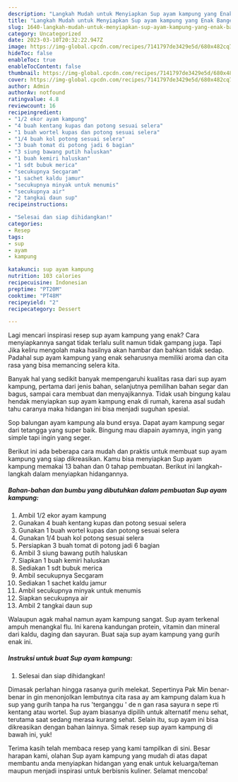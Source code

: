 ```yaml
---
description: "Langkah Mudah untuk Menyiapkan Sup ayam kampung yang Enak Banget, Buat Buka Puasa Bikin Ngiler"
title: "Langkah Mudah untuk Menyiapkan Sup ayam kampung yang Enak Banget, Buat Buka Puasa Bikin Ngiler"
slug: 1640-langkah-mudah-untuk-menyiapkan-sup-ayam-kampung-yang-enak-banget-buat-buka-puasa-bikin-ngiler
category: Uncategorized
date: 2023-03-10T20:32:22.947Z
image: https://img-global.cpcdn.com/recipes/7141797de3429e5d/680x482cq70/sup-ayam-kampung-foto-resep-utama.jpg
hideToc: false
enableToc: true
enableTocContent: false
thumbnail: https://img-global.cpcdn.com/recipes/7141797de3429e5d/680x482cq70/sup-ayam-kampung-foto-resep-utama.jpg
cover: https://img-global.cpcdn.com/recipes/7141797de3429e5d/680x482cq70/sup-ayam-kampung-foto-resep-utama.jpg
author: Admin
authorAv: notfound
ratingvalue: 4.8
reviewcount: 16
recipeingredient:
- "1/2 ekor ayam kampung"
- "4 buah kentang kupas dan potong sesuai selera"
- "1 buah wortel kupas dan potong sesuai selera"
- "1/4 buah kol potong sesuai selera"
- "3 buah tomat di potong jadi 6 bagian"
- "3 siung bawang putih haluskan"
- "1 buah kemiri haluskan"
- "1 sdt bubuk merica"
- "secukupnya Secgaram"
- "1 sachet kaldu jamur"
- "secukupnya minyak untuk menumis"
- "secukupnya air"
- "2 tangkai daun sup"
recipeinstructions:

- "Selesai dan siap dihidangkan!"
categories:
- Resep
tags:
- sup
- ayam
- kampung

katakunci: sup ayam kampung 
nutrition: 103 calories
recipecuisine: Indonesian
preptime: "PT20M"
cooktime: "PT48M"
recipeyield: "2"
recipecategory: Dessert

---
```



Lagi mencari inspirasi resep sup ayam kampung yang enak? Cara menyiapkannya sangat tidak terlalu sulit namun tidak gampang juga. Tapi Jika keliru mengolah maka hasilnya akan hambar dan bahkan tidak sedap. Padahal sup ayam kampung yang enak seharusnya memiliki aroma dan cita rasa yang bisa memancing selera kita.


Banyak hal yang sedikit banyak mempengaruhi kualitas rasa dari sup ayam kampung, pertama dari jenis bahan, selanjutnya pemilihan bahan segar dan bagus, sampai cara membuat dan menyajikannya. Tidak usah bingung kalau hendak menyiapkan sup ayam kampung enak di rumah, karena asal sudah tahu caranya maka hidangan ini bisa menjadi suguhan spesial.

Sop balungan ayam kampung ala bund ersya. Dapat ayam kampung segar dari tetangga yang super baik. Bingung mau diapain ayamnya, ingin yang simple tapi ingin yang seger.


Berikut ini ada beberapa cara mudah dan praktis untuk membuat sup ayam kampung yang siap dikreasikan. Kamu bisa menyiapkan Sup ayam kampung memakai 13 bahan dan 0 tahap pembuatan. Berikut ini langkah-langkah dalam menyiapkan hidangannya.

<!--inarticleads1-->

##### Bahan-bahan dan bumbu yang dibutuhkan dalam pembuatan Sup ayam kampung:

1. Ambil 1/2 ekor ayam kampung
1. Gunakan 4 buah kentang kupas dan potong sesuai selera
1. Gunakan 1 buah wortel kupas dan potong sesuai selera
1. Gunakan 1/4 buah kol potong sesuai selera
1. Persiapkan 3 buah tomat di potong jadi 6 bagian
1. Ambil 3 siung bawang putih haluskan
1. Siapkan 1 buah kemiri haluskan
1. Sediakan 1 sdt bubuk merica
1. Ambil secukupnya Secgaram
1. Sediakan 1 sachet kaldu jamur
1. Ambil secukupnya minyak untuk menumis
1. Siapkan secukupnya air
1. Ambil 2 tangkai daun sup


Walaupun agak mahal namun ayam kampung sangat. Sup ayam terkenal ampuh menangkal flu. Ini karena kandungan protein, vitamin dan mineral dari kaldu, daging dan sayuran. Buat saja sup ayam kampung yang gurih enak ini. 

<!--inarticleads2-->

##### Instruksi untuk buat Sup ayam kampung:


1. Selesai dan siap dihidangkan!

Dimasak perlahan hingga rasanya gurih melekat. Sepertinya Pak Min benar-benar in gin menonjolkan lembutnya cita rasa ay am kampung dalam kua h sup yang gurih tanpa ha rus &#39;terganggu &#39; de n gan rasa sayura n sepe rti kentang atau wortel. Sup ayam biasanya dipilih untuk alternatif menu sehat, terutama saat sedang merasa kurang sehat. Selain itu, sup ayam ini bisa dikreasikan dengan bahan lainnya. Simak resep sup ayam kampung di bawah ini, yuk! 

Terima kasih telah membaca resep yang kami tampilkan di sini. Besar harapan kami, olahan Sup ayam kampung yang mudah di atas dapat membantu anda menyiapkan hidangan yang enak untuk keluarga/teman maupun menjadi inspirasi untuk berbisnis kuliner. Selamat mencoba!
